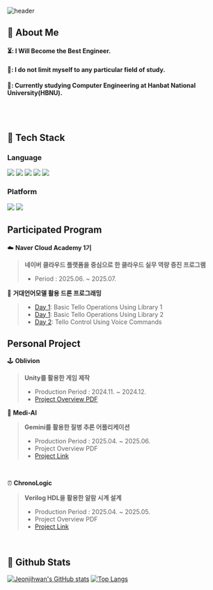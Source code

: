 <!--
**jeonjihwan72/jeonjihwan72** is a ✨ _special_ ✨ repository because its `README.md` (this file) appears on your GitHub profile.

Here are some ideas to get you started:

- 🔭 I’m currently working on ...
- 🌱 I’m currently learning ...
- 👯 I’m looking to collaborate on ...
- 🤔 I’m looking for help with ...
- 💬 Ask me about ...
- 📫 How to reach me: ...
- 😄 Pronouns: ...
- ⚡ Fun fact: ...
-->

<div>
  
  <!--Header-->
  ![header](https://capsule-render.vercel.app/api?type=Blur&color=gradient&height=300&section=header&text=Welcome%20My%20History&fontSize=80)
  
</div>

<div>
  <!--Body-->
  
  ## 👀 About Me
  #### ⏳: I Will Become the Best Engineer.<br/>
  #### 👊: I do not limit myself to any particular field of study.<br/>
  #### 🎒: Currently studying Computer Engineering at Hanbat National University(HBNU).
  <br/>
  <br/>
  
  ## 🧱 Tech Stack
  ### Language
  <!--Python-->
  <img src="https://img.shields.io/badge/Python-3776AB?style=for-the-badge&logo=Python&logoColor=white"/>
  <!--CPP-->
  <img src="https://img.shields.io/badge/C++-00599C?style=for-the-badge&logo=Cplusplus&logoColor=white"/>
  <!--JAVA-->
  <img src="https://img.shields.io/badge/Java-FF7800?style=for-the-badge&logo=OpenJDK&logoColor=white"/>
  <!--HTML5-->
  <img src="https://img.shields.io/badge/HTML5-E34F26?style=for-the-badge&logo=HTML5&logoColor=white"/>
  <!--Verilog HDL-->
  <img src="https://img.shields.io/badge/Verilog-33CC00?style=for-the-badge&logo=V&logoColor=white"/>
  <br/>
  
  ### Platform
  <!--Unity-->
  <img src="https://img.shields.io/badge/Unity-FFFFFF?style=for-the-badge&logo=Unity&logoColor=black"/>
  <!--Android Studio-->
  <img src="https://img.shields.io/badge/Android Studio-3DDC84?style=for-the-badge&logo=AndroidStudio&logoColor=black"/>
  <br/>
</div>
  
## Participated Program

☁️ **Naver Cloud Academy 1기**
  > **네이버 클라우드 플랫폼을 중심으로 한 클라우드 실무 역량 증진 프로그램**
  > - Period : 2025.06. ~ 2025.07.

🚁 **거대언어모델 활용 드론 프로그래밍** 
  > - [Day 1](https://github.com/jeonjihwan72/DJI-Tello-Class01.git): Basic Tello Operations Using Library 1
  > - [Day 1](https://github.com/jeonjihwan72/DJI-Tello-Class-HBNU.git): Basic Tello Operations Using Library 2
  > - [Day 2](https://github.com/jeonjihwan72/DJI-Tello-Class02.git): Tello Control Using Voice Commands 


## Personal Project </br>

🕹️ **Oblivion**
  > **Unity를 활용한 게임 제작**
  > - Production Period : 2024.11. ~ 2024.12.
  > - [Project Overview PDF](https://github.com/jeonjihwan72/StorageRepository/raw/main/pdf/oblivion.pdf)

💊 **Medi-AI** 
  > **Gemini를 활용한 질병 추론 어플리케이션**
  > - Production Period : 2025.04. ~ 2025.06.
  > - Project Overview PDF 
  > - [Project Link](https://github.com/jeonjihwan72/Medi-AI-Project.git)
</br>

⏰ **ChronoLogic**
  > **Verilog HDL을 활용한 알람 시계 설계**
  > - Production Period : 2025.04. ~ 2025.05.
  > - Project Overview PDF
  > - [Project Link](https://github.com/jeonjihwan72/ChronoLogic.git)

</br>  
<div>
  
  ## 🤔 Github Stats
  [![Jeonjihwan's GitHub stats](https://github-readme-stats.vercel.app/api?username=jeonjihwan72)](https://github.com/jeonjihwan72/github-readme-stats)
  [![Top Langs](https://github-readme-stats.vercel.app/api/top-langs/?username=jeonjihwan72)](https://github.com/jeonjihwan72/github-readme-stats)
  <br/>
  
</div>

